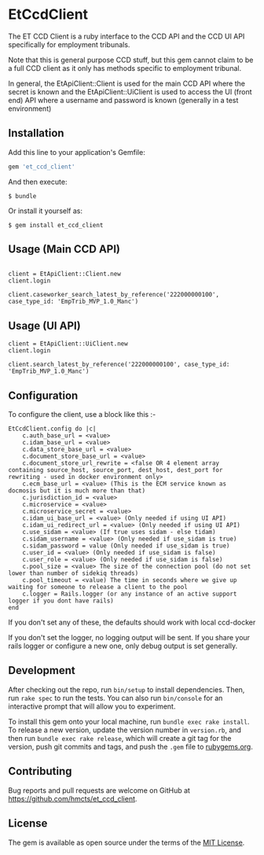 # EtCcdClient

The ET CCD Client is a ruby interface to the CCD API and the CCD UI API specifically for employment
tribunals.

Note that this is general purpose CCD stuff, but this gem cannot claim to be a full CCD client
as it only has methods specific to employment tribunal.

In general, the EtApiClient::Client is used for the main CCD API where the secret is known and the
EtApiClient::UiClient is used to access the UI (front end) API where a username and password is known (generally
 in a test environment)

## Installation

Add this line to your application's Gemfile:

```ruby
gem 'et_ccd_client'
```

And then execute:

    $ bundle

Or install it yourself as:

    $ gem install et_ccd_client

## Usage (Main CCD API)

```

client = EtApiClient::Client.new
client.login

client.caseworker_search_latest_by_reference('222000000100', case_type_id: 'EmpTrib_MVP_1.0_Manc')

```

## Usage (UI API)

```
client = EtApiClient::UiClient.new
client.login

client.search_latest_by_reference('222000000100', case_type_id: 'EmpTrib_MVP_1.0_Manc')

```
## Configuration

To configure the client, use a block like this :-

```
EtCcdClient.config do |c|
    c.auth_base_url = <value>
    c.idam_base_url = <value>
    c.data_store_base_url = <value>
    c.document_store_base_url = <value>
    c.document_store_url_rewrite = <false OR 4 element array containing source_host, source_port, dest_host, dest_port for rewriting - used in docker environment only>
    c.ecm_base_url = <value> (This is the ECM service known as docmosis but it is much more than that)
    c.jurisdiction_id = <value>
    c.microservice = <value>
    c.microservice_secret = <value>
    c.idam_ui_base_url = <value> (Only needed if using UI API)
    c.idam_ui_redirect_url = <value> (Only needed if using UI API)
    c.use_sidam = <value> (If true uses sidam - else tidam)
    c.sidam_username = <value> (Only needed if use_sidam is true)
    c.sidam_password = value (Only needed if use_sidam is true)
    c.user_id = <value> (Only needed if use_sidam is false)
    c.user_role = <value> (Only needed if use_sidam is false)
    c.pool_size = <value> The size of the connection pool (do not set lower than number of sidekiq threads)
    c.pool_timeout = <value) The time in seconds where we give up waiting for someone to release a client to the pool
    c.logger = Rails.logger (or any instance of an active support logger if you dont have rails)
end

```

If you don't set any of these, the defaults should work with local ccd-docker

If you don't set the logger, no logging output will be sent.
If you share your rails logger or configure a new one, only debug output is set generally.

## Development

After checking out the repo, run `bin/setup` to install dependencies. Then, run `rake spec` to run the tests. You can also run `bin/console` for an interactive prompt that will allow you to experiment.

To install this gem onto your local machine, run `bundle exec rake install`. To release a new version, update the version number in `version.rb`, and then run `bundle exec rake release`, which will create a git tag for the version, push git commits and tags, and push the `.gem` file to [rubygems.org](https://rubygems.org).

## Contributing

Bug reports and pull requests are welcome on GitHub at https://github.com/hmcts/et_ccd_client.

## License

The gem is available as open source under the terms of the [MIT License](https://opensource.org/licenses/MIT).

